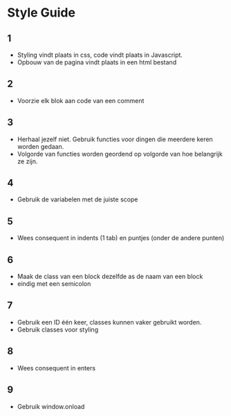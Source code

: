 # Style Guide

## 1
* Styling vindt plaats in css, code vindt plaats in Javascript.
* Opbouw van de pagina vindt plaats in een html bestand

## 2
* Voorzie elk blok aan code van een comment

## 3
* Herhaal jezelf niet. Gebruik functies voor dingen die meerdere keren worden
  gedaan.
* Volgorde van functies worden geordend op volgorde van hoe belangrijk ze zijn.

## 4
* Gebruik de variabelen met de juiste scope

## 5
* Wees consequent in indents (1 tab) en puntjes (onder de andere punten)

## 6
* Maak de class van een block dezelfde as de naam van een block
* eindig met een semicolon

## 7
* Gebruik een ID één keer, classes kunnen vaker gebruikt worden.
* Gebruik classes voor styling

## 8
* Wees consequent in enters

## 9
* Gebruik window.onload
